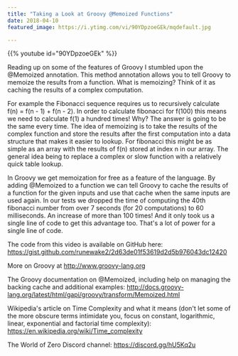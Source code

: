 ```yaml
---
title: "Taking a Look at Groovy @Memoized Functions"
date: 2018-04-10
featured_image: https://i.ytimg.com/vi/90YDpzoeGEk/mqdefault.jpg

---
```


{{% youtube id="90YDpzoeGEk" %}}

Reading up on some of the features of Groovy I stumbled upon the @Memoized annotation. This method annotation allows you to tell Groovy to memoize the results from a function. What is memoizing? Think of it as caching the results of a complex computation.

For example the Fibonacci sequence requires us to recursively calculate f(n) = f(n - 1) + f(n - 2). In order to calculate fibonacci for f(100) this means we need to calculate f(1) a hundred times! Why? The answer is going to be the same every time. The idea of memoizing is to take the results of the complex function and store the results after the first computation into a data structure that makes it easier to lookup. For fibonacci this might be as simple as an array with the results of f(n) stored at index n in our array. The general idea being to replace a complex or slow function with a relatively quick table lookup.

In Groovy we get memoization for free as a feature of the language. By adding @Memoized to a function we can tell Groovy to cache the results of a function for the given inputs and use that cache when the same inputs are used again. In our tests we dropped the time of computing the 40th fibonacci number from over 7 seconds (for 20 computations) to 60 milliseconds. An increase of more than 100 times! And it only took us a single line of code to get this advantage too. That's a lot of power for a single line of code.

The code from this video is available on GitHub here: https://gist.github.com/runewake2/2d63de01f53619d2d5b976043dc12420

More on Groovy at http://www.groovy-lang.org

The Groovy documentation on @Memoized, including help on managing the backing cache and additional examples: http://docs.groovy-lang.org/latest/html/gapi/groovy/transform/Memoized.html

Wikipedia's article on Time Complexity and what it means (don't let some of the more obscure terms intimidate you, focus on constant, logarithmic, linear, exponential and factorial time complexity): https://en.wikipedia.org/wiki/Time_complexity

The World of Zero Discord channel: https://discord.gg/hU5Kq2u